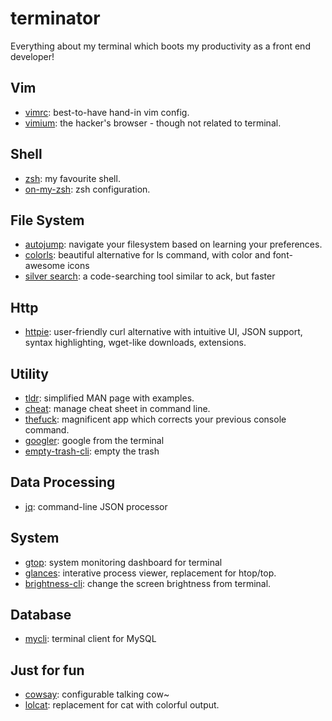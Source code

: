 # terminator

Everything about my terminal which boots my productivity as a front end developer!

## Vim
* [vimrc](https://github.com/amix/vimrc): best-to-have hand-in vim config.
* [vimium](https://github.com/philc/vimium): the hacker's browser - though not related to terminal. 

## Shell
* [zsh](https://www.zsh.org/): my favourite shell.
* [on-my-zsh](https://github.com/robbyrussell/oh-my-zsh): zsh configuration.

## File System
* [autojump](https://github.com/wting/autojump): navigate your filesystem based on learning your preferences.
* [colorls](https://github.com/athityakumar/colorls): beautiful alternative for ls command, with color and font-awesome icons
* [silver search](https://github.com/ggreer/the_silver_searcher): a code-searching tool similar to ack, but faster 
## Http
* [httpie](https://github.com/jakubroztocil/httpie/): user-friendly curl alternative with intuitive UI, JSON support, syntax highlighting, wget-like downloads, extensions.

## Utility
* [tldr](https://github.com/raylee/tldr): simplified MAN page with examples.
* [cheat](https://github.com/chrisallenlane/cheat): manage cheat sheet in command line.
* [thefuck](https://github.com/nvbn/thefuck): magnificent app which corrects your previous console command.
* [googler](https://github.com/jarun/googler): google from the terminal
* [empty-trash-cli](https://github.com/sindresorhus/empty-trash-cli): empty the trash

## Data Processing
* [jq](https://github.com/stedolan/jq): command-line JSON processor

## System
* [gtop](https://github.com/aksakalli/gtop): system monitoring dashboard for terminal
* [glances](https://github.com/nicolargo/glances): interative process viewer, replacement for htop/top.
* [brightness-cli](https://github.com/kevva/brightness-cli): change the screen brightness from terminal.

## Database
* [mycli](https://github.com/dbcli/mycli): terminal client for MySQL

## Just for fun
* [cowsay](https://github.com/piuccio/cowsay): configurable talking cow~
* [lolcat](https://github.com/busyloop/lolcat): replacement for cat with colorful output. 
